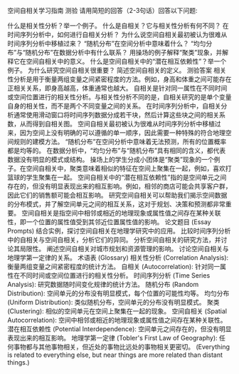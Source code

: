 空间自相关学习指南
测验
请用简短的回答（2-3句话）回答以下问题:

什么是相关性分析？举一个例子。
什么是自相关？它与相关性分析有何不同？
在时间序列分析中，如何进行自相关分析？
为什么说空间自相关最初被认为很难从时间序列分析中移植过来？
“随机分布”在空间分析中意味着什么？
“均匀分布”与“随机分布”在数据分析中有什么联系？
用操场的例子解释“聚类”现象，并解释它在空间自相关中的意义。
什么是空间自相关中的“潜在相互依赖性”？举一个例子。
为什么研究空间自相关很重要？
简述空间自相关的定义。
测验答案
相关性分析是用于衡量两组变量之间紧密程度的方法。例如，身高和体重之间可能存在正相关关系，即身高越高，体重通常也越大。
自相关是针对同一属性在不同时间或空间位置进行的相关性分析。与相关性分析不同的是，自相关研究的是单个变量自身的相关性，而不是两个不同变量之间的关系。
在时间序列分析中，自相关分析通常使用滑动窗口将时间序列数据分成若干块，然后计算这些块之间的相关系数，从而得到自相关图。
空间自相关最初被认为很难从时间序列分析中移植过来，因为空间上没有明确的可以遵循的单一顺序，因此需要一种特殊的符合地理空间规则的建模方法。
“随机分布”在空间分析中意味着无法预测，所有的位置概率都是均等的。
在数据分析中，“均匀分布”与“随机分布”具有相同的含义，都代表数据没有明显的模式或结构。
操场上的学生分成小团体是“聚类”现象的一个例子。在空间自相关中，聚类意味着相似的特征在空间上聚集在一起，例如，喜欢打篮球的学生聚集在一起。
空间自相关中的“潜在相互依赖性”指的是空间单元之间存在的，但没有明显表现出来的相互影响。例如，相邻的商店可能会共享客户群，因此它们的销售额可能会相互影响。
研究空间自相关可以帮助我们揭示空间数据的分布模式，并了解空间单元之间的相互关系，这对于规划、决策和预测都非常重要。
空间自相关是指空间中相邻或相近的地理现象或属性值之间存在某种关联性，即一个位置的属性值受到其邻近位置属性值的影响。
论文题目 (Essay Prompts)
结合实例，探讨空间自相关在地理学研究中的应用。
比较时间序列分析中的自相关与空间自相关，分析它们的异同。
分析空间自相关的研究方法，并讨论其局限性。
阐述空间自相关对城市规划和资源管理的影响。
讨论空间自相关与地理学第一定律的关系。
术语表 (Glossary)
相关性分析 (Correlation Analysis): 衡量两组变量之间紧密程度的统计方法。
自相关 (Autocorrelation): 针对同一属性在不同时间或空间位置进行的相关性分析。
时间序列分析 (Time Series Analysis): 研究数据随时间变化规律的统计方法。
随机分布 (Random Distribution): 空间单元的分布没有明显模式，每个位置的可能性均等。
均匀分布 (Uniform Distribution): 类似随机分布，空间单元的分布没有明显模式。
聚类 (Clustering): 相似的空间单元在空间上聚集在一起的现象。
空间自相关 (Spatial Autocorrelation): 空间中相邻或相近的地理现象或属性值之间存在某种关联性。
潜在相互依赖性 (Potential Interdependence): 空间单元之间存在的，但没有明显表现出来的相互影响。
地理学第一定律 (Tobler's First Law of Geography): 任何事物都与其他事物相关，但近处的事物比远处的事物相关更密切。 (Everything is related to everything else, but near things are more related than distant things.)